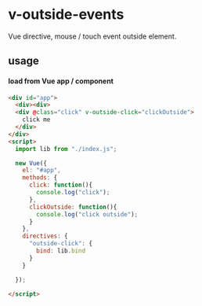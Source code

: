 # v-outside-events

Vue directive, mouse / touch event outside element.

## usage

#### load from Vue app / component

```html
<div id="app">
  <div><div>
  <div @class="click" v-outside-click="clickOutside">
    click me
  </div>
</div>
<script>
  import lib from "./index.js";

  new Vue({
    el: "#app",
    methods: {
      click: function(){
        console.log("click");
      },
      clickOutside: function(){
        console.log("click outside");
      }
    },
    directives: {
      "outside-click": {
        bind: lib.bind
      }
    }

  });

</script>

```
